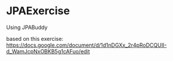# JPAExercise
Using JPABuddy

based on this exercise: 
https://docs.google.com/document/d/1d1nDGXx_2r4pRoDCQUII-d_WamJcpNxOBKB5g1cAFuo/edit
